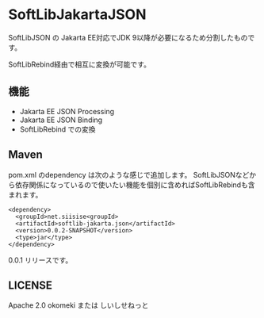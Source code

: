 # SoftLibJakartaJSON

SoftLibJSON の Jakarta EE対応でJDK 9以降が必要になるため分割したものです。

SoftLibRebind経由で相互に変換が可能です。

## 機能

- Jakarta EE JSON Processing
- Jakarta EE JSON Binding
- SoftLibRebind での変換 

## Maven

pom.xml のdependency は次のような感じで追加します。
SoftLibJSONなどから依存関係になっているので使いたい機能を個別に含めればSoftLibRebindも含まれます。
```
<dependency>
  <groupId>net.siisise<groupId>
  <artifactId>softlib-jakarta.json</artifactId>
  <version>0.0.2-SNAPSHOT</version>
  <type>jar</type>
</dependency>
```
0.0.1 リリースです。

## LICENSE

 Apache 2.0
 okomeki または しいしせねっと


